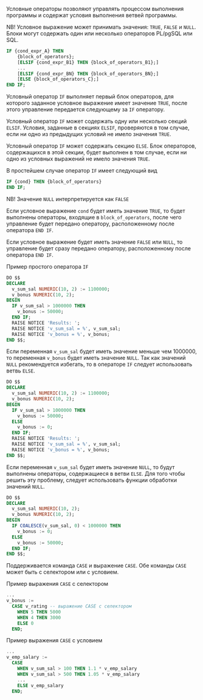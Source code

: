 Условные операторы позволяют управлять процессом выполнения программы и содержат условия выполнения ветвей программы.

NB! Условное выражение может принимать значения: `TRUE`, `FALSE` и `NULL`. Блоки могут содержать один или несколько операторов PL/pgSQL или SQL.

```sql
IF {cond_expr_A} THEN
    {block_of_operators};
	[ELSIF {cond_expr_B1} THEN {block_of_operators_B1};]
	...
	[ELSIF {cond_expr_BN} THEN {block_of_operators_BN};]
	[ELSE {block_of_operators_C};]
END IF;
```

Условный оператор `IF` выполняет первый блок операторов, для которого заданное условное выражение имеет значение `TRUE`, после этого управление передается следующему за `IF` оператору.

Условный оператор `IF` может содержать одну или несколько секций `ELSIF`. Условия, заданные в секциях `ELSIF`, проверяются в том случае, если ни одно из предыдущих условий не имело значения `TRUE`.

Условный оператор `IF` может содержать секцию `ELSE`. Блок операторов, содержащихся в этой секции, будет выполнен в том случае, если ни одно из условных выражений не имело значения `TRUE`.

В простейшем случае оператор `IF` имеет следующий вид
```sql
IF {cond} THEN {block_of_operators}
END IF;
```

NB! Значение `NULL` интерпретируется как `FALSE`

Если условное выражение `cond` будет иметь значение `TRUE`, то будет выполнены операторы, входящие в `block_of_operators`, после чего управление будет передано оператору, расположенному после оператора `END IF`.

Если условное выражение будет иметь значение `FALSE` или `NULL`, то управление будет сразу передано оператору, расположенному после оператора `END IF`.

Пример простого оператора `IF`
```sql
DO $$
DECLARE
  v_sum_sal NUMERIC(10, 2) := 1100000;
  v_bonus NUMERIC(10, 2);
BEGIN
  IF v_sum_sal > 1000000 THEN
    v_bonus := 50000;
  END IF;
  RAISE NOTICE 'Results: ';
  RAISE NOTICE 'v_sum_sal = %', v_sum_sal;
  RAISE NOTICE 'v_bonus = %', v_bonus;
END $$;
```

Если переменная `v_sum_sal` будет иметь значение меньше чем 1000000, то переменная `v_bonus` будет иметь значение `NULL`. Так как значений `NULL` рекомендуется избегать, то в операторе `IF` следует использовать ветвь `ELSE`.
```sql
DO $$
DECLARE
  v_sum_sal NUMERIC(10, 2) := 1100000;
  v_bonus NUMERIC(10, 2);
BEGIN
  IF v_sum_sal > 1000000 THEN
    v_bonus := 50000;
  ELSE
    v_bonus := 0;
  END IF;
  RAISE NOTICE 'Results: ';
  RAISE NOTICE 'v_sum_sal = %', v_sum_sal;
  RAISE NOTICE 'v_bonus = %', v_bonus;
END $$;
```

Если переменная `v_sum_sal` будет иметь значение `NULL`, то будут выполнены операторы, содержащиеся в ветви `ELSE`. Для того чтобы решить эту проблему, следует использовать функции обработки значений `NULL`. 
```sql
DO $$
DECLARE
  v_sum_sal NUMERIC(10, 2);
  v_bonus NUMERIC(10, 2);
BEGIN
  IF COALESCE(v_sum_sal, 0) < 1000000 THEN
    v_bonus := 0;
  ELSE
    v_bonus := 50000;
  END IF;
END $$;
```

Поддерживается команда `CASE` и выражение `CASE`. Обе команды `CASE` может быть с селектором или с условием.

Пример выражения `CASE` с селектором
```sql
...
v_bonus := 
  CASE v_rating -- выражение CASE с селектором
    WHEN 5 THEN 5000
    WHEN 4 THEN 3000
    ELSE 0
  END;
```

Пример выражения `CASE` с условием
```sql
...
v_emp_salary := 
  CASE 
    WHEN v_sum_sal > 100 THEN 1.1 * v_emp_salary
    WHEN v_sum_sal > 500 THEN 1.05 * v_emp_salary
	...
	ELSE v_emp_salary
  END;
```